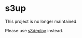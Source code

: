# s3up

This project is no longer maintained. 

Please use [s3deploy](https://github.com/bep/s3deploy) instead.

